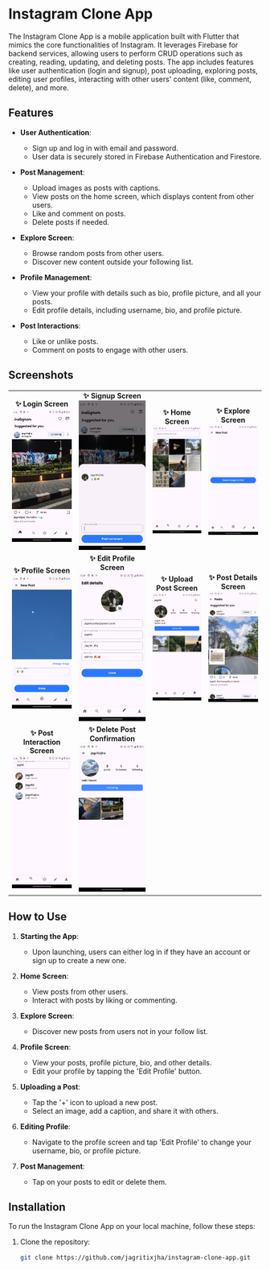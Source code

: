 # Instagram Clone App

The Instagram Clone App is a mobile application built with Flutter that mimics the core functionalities of Instagram. It leverages Firebase for backend services, allowing users to perform CRUD operations such as creating, reading, updating, and deleting posts. The app includes features like user authentication (login and signup), post uploading, exploring posts, editing user profiles, interacting with other users' content (like, comment, delete), and more.

## Features

- **User Authentication**: 
  - Sign up and log in with email and password.
  - User data is securely stored in Firebase Authentication and Firestore.
  
- **Post Management**:
  - Upload images as posts with captions.
  - View posts on the home screen, which displays content from other users.
  - Like and comment on posts.
  - Delete posts if needed.

- **Explore Screen**:
  - Browse random posts from other users.
  - Discover new content outside your following list.

- **Profile Management**:
  - View your profile with details such as bio, profile picture, and all your posts.
  - Edit profile details, including username, bio, and profile picture.

- **Post Interactions**:
  - Like or unlike posts.
  - Comment on posts to engage with other users.
  
## Screenshots

<table>
  <tr>
    <td style="text-align: center;">
      <strong>✨ Login Screen</strong><br>
      <img src="screenshots/screenshot1.png" alt="Login Screen" style="max-width: 100%; height: auto;">
    </td>
    <td style="text-align: center;">
      <strong>✨ Signup Screen</strong><br>
      <img src="screenshots/screenshot2.png" alt="Signup Screen" style="max-width: 100%; height: auto;">
    </td>
    <td style="text-align: center;">
      <strong>✨ Home Screen</strong><br>
      <img src="screenshots/screenshot3.png" alt="Home Screen" style="max-width: 100%; height: auto;">
    </td>
    <td style="text-align: center;">
      <strong>✨ Explore Screen</strong><br>
      <img src="screenshots/screenshot4.png" alt="Explore Screen" style="max-width: 100%; height: auto;">
    </td>
  </tr>
  <tr>
    <td style="text-align: center;">
      <strong>✨ Profile Screen</strong><br>
      <img src="screenshots/screenshot5.png" alt="Profile Screen" style="max-width: 100%; height: auto;">
    </td>
    <td style="text-align: center;">
      <strong>✨ Edit Profile Screen</strong><br>
      <img src="screenshots/screenshot6.png" alt="Edit Profile Screen" style="max-width: 100%; height: auto;">
    </td>
    <td style="text-align: center;">
      <strong>✨ Upload Post Screen</strong><br>
      <img src="screenshots/screenshot7.png" alt="Upload Post Screen" style="max-width: 100%; height: auto;">
    </td>
    <td style="text-align: center;">
      <strong>✨ Post Details Screen</strong><br>
      <img src="screenshots/screenshot8.png" alt="Post Details Screen" style="max-width: 100%; height: auto;">
    </td>
  </tr>
  <tr>
    <td style="text-align: center;">
      <strong>✨ Post Interaction Screen</strong><br>
      <img src="screenshots/screenshot9.png" alt="Post Interaction Screen" style="max-width: 100%; height: auto;">
    </td>
    <td style="text-align: center;">
      <strong>✨ Delete Post Confirmation</strong><br>
      <img src="screenshots/screenshot10.png" alt="Delete Post Confirmation" style="max-width: 100%; height: auto;">
    </td>
  </tr>
</table>

## How to Use

1. **Starting the App**:
   - Upon launching, users can either log in if they have an account or sign up to create a new one.

2. **Home Screen**:
   - View posts from other users.
   - Interact with posts by liking or commenting.

3. **Explore Screen**:
   - Discover new posts from users not in your follow list.
   
4. **Profile Screen**:
   - View your posts, profile picture, bio, and other details.
   - Edit your profile by tapping the 'Edit Profile' button.

5. **Uploading a Post**:
   - Tap the '+' icon to upload a new post.
   - Select an image, add a caption, and share it with others.

6. **Editing Profile**:
   - Navigate to the profile screen and tap 'Edit Profile' to change your username, bio, or profile picture.

7. **Post Management**:
   - Tap on your posts to edit or delete them.

## Installation

To run the Instagram Clone App on your local machine, follow these steps:

1. Clone the repository:
   ```bash
   git clone https://github.com/jagritixjha/instagram-clone-app.git
